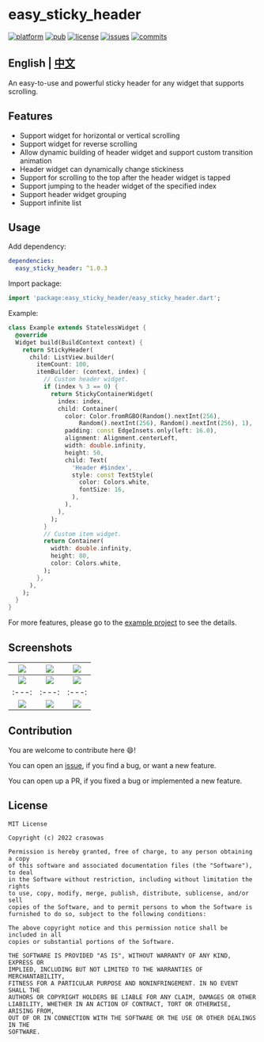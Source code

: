 # easy_sticky_header

[![platform](https://img.shields.io/badge/platform-Flutter-blue.svg?logo=flutter)](https://flutter.dev)
[![pub](https://img.shields.io/pub/v/easy_sticky_header.svg)](https://pub.dev/packages/easy_sticky_header)
[![license](https://img.shields.io/badge/License-MIT-green.svg)](https://opensource.org/licenses/MIT)
[![issues](https://img.shields.io/github/issues/crasowas/easy_sticky_header?logo=github)](https://github.com/crasowas/easy_sticky_header/issues)
[![commits](https://img.shields.io/github/last-commit/crasowas/easy_sticky_header?logo=github)](https://github.com/crasowas/easy_sticky_header/commits)

## English | [中文](https://github.com/crasowas/easy_sticky_header/blob/main/README-CN.md)

An easy-to-use and powerful sticky header for any widget that supports scrolling.

## Features

* Support widget for horizontal or vertical scrolling
* Support widget for reverse scrolling
* Allow dynamic building of header widget and support custom transition animation
* Header widget can dynamically change stickiness
* Support for scrolling to the top after the header widget is tapped
* Support jumping to the header widget of the specified index
* Support header widget grouping
* Support infinite list

## Usage

Add dependency:

```yaml
dependencies:
  easy_sticky_header: ^1.0.3
```

Import package:

```dart
import 'package:easy_sticky_header/easy_sticky_header.dart';
```

Example:

```dart
class Example extends StatelessWidget {
  @override
  Widget build(BuildContext context) {
    return StickyHeader(
      child: ListView.builder(
        itemCount: 100,
        itemBuilder: (context, index) {
          // Custom header widget.
          if (index % 3 == 0) {
            return StickyContainerWidget(
              index: index,
              child: Container(
                color: Color.fromRGBO(Random().nextInt(256),
                    Random().nextInt(256), Random().nextInt(256), 1),
                padding: const EdgeInsets.only(left: 16.0),
                alignment: Alignment.centerLeft,
                width: double.infinity,
                height: 50,
                child: Text(
                  'Header #$index',
                  style: const TextStyle(
                    color: Colors.white,
                    fontSize: 16,
                  ),
                ),
              ),
            );
          }
          // Custom item widget.
          return Container(
            width: double.infinity,
            height: 80,
            color: Colors.white,
          );
        },
      ),
    );
  }
}
```

For more features, please go to the [example project](https://github.com/crasowas/easy_sticky_header/blob/main/example) to see the details.

## Screenshots

|![](https://github.com/crasowas/easy_sticky_header/raw/main/screenshots/screenshot1.gif)|![](https://github.com/crasowas/easy_sticky_header/raw/main/screenshots/screenshot2.gif)|![](https://github.com/crasowas/easy_sticky_header/raw/main/screenshots/screenshot3.gif)|
|:---:|:---:|:---:|
|![](https://github.com/crasowas/easy_sticky_header/raw/main/screenshots/screenshot4.gif)|![](https://github.com/crasowas/easy_sticky_header/raw/main/screenshots/screenshot5.gif)|![](https://github.com/crasowas/easy_sticky_header/raw/main/screenshots/screenshot6.gif)|
|:---:|:---:|:---:|
|![](https://github.com/crasowas/easy_sticky_header/raw/main/screenshots/screenshot7.gif)|![](https://github.com/crasowas/easy_sticky_header/raw/main/screenshots/screenshot8.gif)|![](https://github.com/crasowas/easy_sticky_header/raw/main/screenshots/screenshot9.gif)|

## Contribution

You are welcome to contribute here 😄!

You can open an [issue](https://github.com/crasowas/easy_sticky_header/issues), if you find a bug,
or want a new feature.

You can open up a PR, if you fixed a bug or implemented a new feature.

## License

```
MIT License

Copyright (c) 2022 crasowas

Permission is hereby granted, free of charge, to any person obtaining a copy
of this software and associated documentation files (the "Software"), to deal
in the Software without restriction, including without limitation the rights
to use, copy, modify, merge, publish, distribute, sublicense, and/or sell
copies of the Software, and to permit persons to whom the Software is
furnished to do so, subject to the following conditions:

The above copyright notice and this permission notice shall be included in all
copies or substantial portions of the Software.

THE SOFTWARE IS PROVIDED "AS IS", WITHOUT WARRANTY OF ANY KIND, EXPRESS OR
IMPLIED, INCLUDING BUT NOT LIMITED TO THE WARRANTIES OF MERCHANTABILITY,
FITNESS FOR A PARTICULAR PURPOSE AND NONINFRINGEMENT. IN NO EVENT SHALL THE
AUTHORS OR COPYRIGHT HOLDERS BE LIABLE FOR ANY CLAIM, DAMAGES OR OTHER
LIABILITY, WHETHER IN AN ACTION OF CONTRACT, TORT OR OTHERWISE, ARISING FROM,
OUT OF OR IN CONNECTION WITH THE SOFTWARE OR THE USE OR OTHER DEALINGS IN THE
SOFTWARE.
 ```